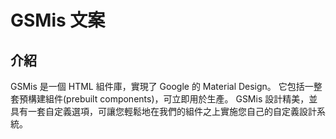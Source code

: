 # GSMis 文案

## 介紹

GSMis 是一個 HTML 組件庫，實現了 Google 的 Material Design。 它包括一整套預構建組件(prebuilt components)，可立即用於生產。 GSMis 設計精美，並具有一套自定義選項，可讓您輕鬆地在我們的組件之上實施您自己的自定義設計系統。
